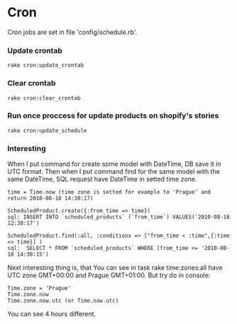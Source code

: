 # Cron

Cron jobs are set in file 'config/schedule.rb'.

### Update crontab
    rake cron:update_crontab

### Clear crontab
    rake cron:clear_crontab

### Run once proccess for update products on shopify's stories
    rake cron:update_schedule

### Interesting

When I put command for create some model with DateTime, DB save it in UTC format.
Then when I put command find for the same model with the same DateTime, SQL request
have DateTime in setted time zone.

    time = Time.now (time zone is setted for example to 'Prague' and return 2010-08-18 14:38:17)

    ScheduledProduct.create({:from_time => time})
    sql: INSERT INTO `scheduled_products` (`from_time`) VALUES('2010-08-18 12:38:17')

    ScheduledProduct.find(:all, :conditions => ["from_time < :time",{:time => time}] )
    sql:  SELECT * FROM `scheduled_products` WHERE (from_time <= '2010-08-18 14:38:15')

Next interesting thing is, that You can see in task rake time:zones:all have UTC zone
GMT+00:00 and Prague GMT+01:00. But try do in console:

    Time.zone = 'Prague'
    Time.zone.now
    Time.zone.now.utc (or Time.now.utc)

You can see 4 hours different.

